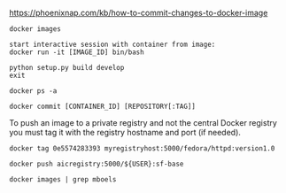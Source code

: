 https://phoenixnap.com/kb/how-to-commit-changes-to-docker-image

  ```
  docker images
  ```
  
  ```
  start interactive session with container from image:
  docker run -it [IMAGE_ID] bin/bash
  ```
  
  ```
  python setup.py build develop
  exit
  ```
  
  ```
  docker ps -a
  ```

  ```
  docker commit [CONTAINER_ID] [REPOSITORY[:TAG]]
  ```
  
  To push an image to a private registry and not the central Docker registry you must tag it with the registry hostname and port (if needed).
  ```
  docker tag 0e5574283393 myregistryhost:5000/fedora/httpd:version1.0
  ```
  
  
  ```
  docker push aicregistry:5000/${USER}:sf-base
  ```
  
  
  ```
  docker images | grep mboels
  ```
  
  
